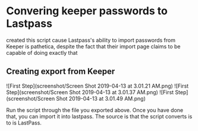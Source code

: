 # Convering keeper passwords to Lastpass

created this script cause Lastpass's ability to import passwords from Keeper is pathetica, despite the fact that their import page claims to be capable of doing exactly that

## Creating export from Keeper

![First Step](screenshot/Screen Shot 2019-04-13 at 3.01.21 AM.png)
![First Step](screenshot/Screen Shot 2019-04-13 at 3.01.37 AM.png)
![First Step](screenshot/Screen Shot 2019-04-13 at 3.01.49 AM.png)

Run the script through the file you exported above. Once you have done that, you can import it into lastpass. The source is that the script converts is to is LastPass.
